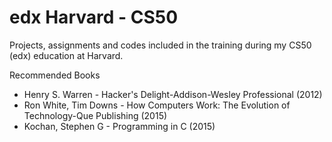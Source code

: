 # edx Harvard - CS50
Projects, assignments and codes included in the training during my CS50 (edx) education at Harvard.

Recommended Books
- Henry S. Warren - Hacker's Delight-Addison-Wesley Professional (2012)
- Ron White, Tim Downs - How Computers Work: The Evolution of Technology-Que Publishing (2015)
- Kochan, Stephen G - Programming in C (2015)
